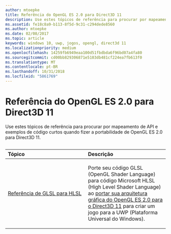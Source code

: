 ```yaml
---
author: mtoepke
title: Referência do OpenGL ES 2.0 para Direct3D 11
description: Use estes tópicos de referência para procurar por mapeamento de API e exemplos de código curtos quando fizer a portabilidade de OpenGL ES 2.0 para Direct3D 11.
ms.assetid: fe18c8a9-b113-8f5d-9c31-c294dede8560
ms.author: mtoepke
ms.date: 02/08/2017
ms.topic: article
keywords: windows 10, uwp, jogos, opengl, direct3d 11
ms.localizationpriority: medium
ms.openlocfilehash: 14259fb6949eaa100d51fbdbda6f96bd07a4fa80
ms.sourcegitcommit: cd00bb829306871e5103db481cf224ea7fb613f0
ms.translationtype: MT
ms.contentlocale: pt-BR
ms.lasthandoff: 10/31/2018
ms.locfileid: "5861769"
---
```

# <a name="opengl-es-20-to-direct3d-11-reference"></a>Referência do OpenGL ES 2.0 para Direct3D 11



Use estes tópicos de referência para procurar por mapeamento de API e exemplos de código curtos quando fizer a portabilidade de OpenGL ES 2.0 para Direct3D 11.
## 
<table>
<colgroup>
<col width="50%" />
<col width="50%" />
</colgroup>
<thead>
<tr class="header">
<th align="left">Tópico</th>
<th align="left">Descrição</th>
</tr>
</thead>
<tbody>
<tr class="odd">
<td align="left"><p><a href="glsl-to-hlsl-reference.md">Referência de GLSL para HLSL</a></p></td>
<td align="left"><p>Porte seu código GLSL (OpenGL Shader Language) para código Microsoft HLSL (High Level Shader Language) ao <a href="port-from-opengl-es-2-0-to-directx-11-1.md">portar sua arquitetura gráfica do OpenGL ES 2.0 para o Direct3D 11</a> para criar um jogo para a UWP (Plataforma Universal do Windows).</p></td>
</tr>
</tbody>
</table>

 

 

 




